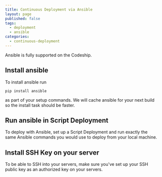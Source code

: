 ```yaml
---
title: Continuous Deployment via Ansible
layout: page
published: false
tags:
  - deployment
  - ansible
categories:
  - continuous-deployment
---
```

Ansible is fully supported on the Codeship.

## Install ansible
To install ansible run

~~~shell
pip install ansible
~~~

as part of your setup commands. We will cache ansible for your next build so the install task should be faster.

## Run ansible in Script Deployment
To deploy with Ansible, set up a Script Deployment and run exactly the same Ansible commands you would use to deploy from your local machine.

## Install SSH Key on your server
To be able to SSH into your servers, make sure you've set up your SSH public key as an authorized key on your servers.

